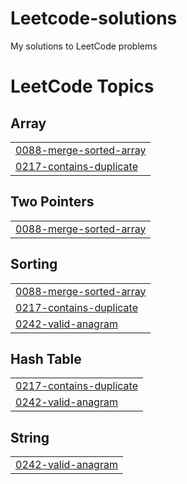 # Leetcode-solutions
My solutions to LeetCode problems

<!---LeetCode Topics Start-->
# LeetCode Topics
## Array
|  |
| ------- |
| [0088-merge-sorted-array](https://github.com/harxh1405/Leetcode-solutions/tree/master/0088-merge-sorted-array) |
| [0217-contains-duplicate](https://github.com/harxh1405/Leetcode-solutions/tree/master/0217-contains-duplicate) |
## Two Pointers
|  |
| ------- |
| [0088-merge-sorted-array](https://github.com/harxh1405/Leetcode-solutions/tree/master/0088-merge-sorted-array) |
## Sorting
|  |
| ------- |
| [0088-merge-sorted-array](https://github.com/harxh1405/Leetcode-solutions/tree/master/0088-merge-sorted-array) |
| [0217-contains-duplicate](https://github.com/harxh1405/Leetcode-solutions/tree/master/0217-contains-duplicate) |
| [0242-valid-anagram](https://github.com/harxh1405/Leetcode-solutions/tree/master/0242-valid-anagram) |
## Hash Table
|  |
| ------- |
| [0217-contains-duplicate](https://github.com/harxh1405/Leetcode-solutions/tree/master/0217-contains-duplicate) |
| [0242-valid-anagram](https://github.com/harxh1405/Leetcode-solutions/tree/master/0242-valid-anagram) |
## String
|  |
| ------- |
| [0242-valid-anagram](https://github.com/harxh1405/Leetcode-solutions/tree/master/0242-valid-anagram) |
<!---LeetCode Topics End-->